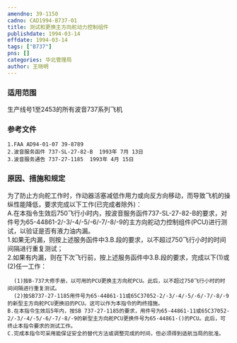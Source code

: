 ```yaml
---
amendno: 39-1150  
cadno: CAD1994-B737-01  
title: 测试和更换主方向舵动力控制组件  
publishdate: 1994-03-14  
effdate: 1994-03-14  
tags: ["B737"]  
pns: []  
categories: 华北管理局  
author: 王晓明  
---
```

  
### 适用范围  
生产线号1至2453的所有波音737系列飞机  
  
<!--more-->  
### 参考文件  
    1.FAA AD94-01-07 39-8789  
    2.波音服务函件 737-SL-27-82-B  1993年 7月 13日  
    3.波音服务通告 737-27-1185  1993年 4月 15日  
  
### 原因、措施和规定  
为了防止方向舵工作时，作动器活塞减低作用力或向反方向移动，而导致飞机的操纵性能降低，要求完成以下工作(已完成者除外)：  
    A.在本指令生效后750飞行小时内，按波音服务函件737-SL-27-82-B的要求，对件号为65-44861-2/-3/-4/-5/-6/-7/-8/-9的主方向舵动力控制组件(PCU)进行测试，以验证是否有液力油内漏。  
     1.如果无内漏，则按上述服务函件中3.B.段的要求，以不超过750飞行小时的时间间隔进行重复测试；  
     2.如果有内漏，则在下次飞行前，按上述服务函件中3.B.段的要求，完成以下(1)或(2)任一工作：  
  
  
      (1)按B-737大修手册，以可用的PCU更换主方向舵PCU。此后，以不超过750飞行小时的时间间隔进行重复测试。  
      (2)按SB737-27-1185用件号为65-44861-11或65C37052-2/-3/-4/-5/-6/-7/-8/-9的新型主方向舵PCU更换旧的PCU。这可以作为本指令的昀终措施。  
    B.在本指令生效后5年内，按SB 737-27-1185的要求，用件号为65-44861-11或65C37052-2/-3/-4/-5/-6/-7/-8/-9的新型主方向舵PCU更换件号为65-44861-()的PCU。此后，可终止本指令要求的测试工作。  
    C.完成本指令可采用能保证安全的替代方法或调整完成的时间，但必须得到适航当局的批准。  
  
